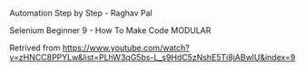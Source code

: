 
Automation Step by Step - Raghav Pal

Selenium Beginner 9 - How To Make Code MODULAR

Retrived from https://www.youtube.com/watch?v=zHNCC8PPYLw&list=PLhW3qG5bs-L_s9HdC5zNshE5Ti8jABwlU&index=9
